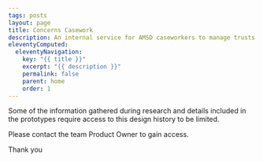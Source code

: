 ```yaml
---
tags: posts
layout: page
title: Concerns Casework
description: An internal service for AMSD caseworkers to manage trusts and academies with financial, governance, and safeguarding concerns.
eleventyComputed:
  eleventyNavigation:
    key: "{{ title }}"
    excerpt: "{{ description }}"
    permalink: false
    parent: home
    order: 1
---
```


Some of the information gathered during research and details included in the prototypes require access to this design history to be limited.

Please contact the team Product Owner to gain access.

Thank you

